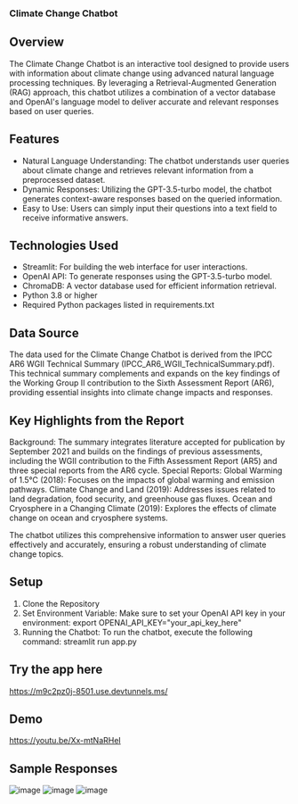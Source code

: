 ### Climate Change Chatbot
## Overview
The Climate Change Chatbot is an interactive tool designed to provide users with information about climate change using advanced natural language processing techniques. By leveraging a Retrieval-Augmented Generation (RAG) approach, this chatbot utilizes a combination of a vector database and OpenAI's language model to deliver accurate and relevant responses based on user queries.

## Features
- Natural Language Understanding: The chatbot understands user queries about climate change and retrieves relevant information from a preprocessed dataset.
- Dynamic Responses: Utilizing the GPT-3.5-turbo model, the chatbot generates context-aware responses based on the queried information.
- Easy to Use: Users can simply input their questions into a text field to receive informative answers.

## Technologies Used
- Streamlit: For building the web interface for user interactions.
- OpenAI API: To generate responses using the GPT-3.5-turbo model.
- ChromaDB: A vector database used for efficient information retrieval.
- Python 3.8 or higher
- Required Python packages listed in requirements.txt

## Data Source
The data used for the Climate Change Chatbot is derived from the IPCC AR6 WGII Technical Summary (IPCC_AR6_WGII_TechnicalSummary.pdf). This technical summary complements and expands on the key findings of the Working Group II contribution to the Sixth Assessment Report (AR6), providing essential insights into climate change impacts and responses.

## Key Highlights from the Report
Background: The summary integrates literature accepted for publication by September 2021 and builds on the findings of previous assessments, including the WGII contribution to the Fifth Assessment Report (AR5) and three special reports from the AR6 cycle.
Special Reports:
Global Warming of 1.5°C (2018): Focuses on the impacts of global warming and emission pathways.
Climate Change and Land (2019): Addresses issues related to land degradation, food security, and greenhouse gas fluxes.
Ocean and Cryosphere in a Changing Climate (2019): Explores the effects of climate change on ocean and cryosphere systems.

The chatbot utilizes this comprehensive information to answer user queries effectively and accurately, ensuring a robust understanding of climate change topics.

## Setup
1. Clone the Repository
2. Set Environment Variable: Make sure to set your OpenAI API key in your environment: export OPENAI_API_KEY="your_api_key_here"
3. Running the Chatbot: To run the chatbot, execute the following command: streamlit run app.py

## Try the app here 
https://m9c2pz0j-8501.use.devtunnels.ms/

## Demo
https://youtu.be/Xx-mtNaRHeI

## Sample Responses
![image](https://github.com/user-attachments/assets/7ebbdfbb-0b84-4e06-8fe5-5795ee9a0ab2)
![image](https://github.com/user-attachments/assets/52ac59b1-50e8-4799-9760-1016955f4eca)
![image](https://github.com/user-attachments/assets/872c5dba-2681-4131-b8dd-ff8ea91463b7)



